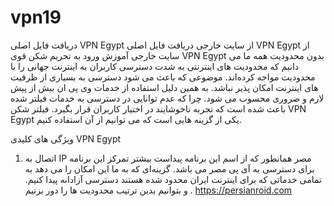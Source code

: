 # vpn19
دریافت فایل اصلی VPN Egypt از سایت خارجی
دریافت فایل اصلی VPN Egypt از سایت خارجی
آموزش ورود به تحریم شکن قوی VPN Egypt بدون محدودیت
همه ما می‌ دانیم که محدودیت‌ های اینترنتی به شدت دسترسی کاربران به اینترنت جهانی را با محدودیت مواجه کرده‌اند. موضوعی که باعث می‌ شود دسترسی به بسیاری از ظرفیت‌ های اینترنت امکان‌ پذیر نباشد. به همین دلیل استفاده از خدمات وی پی ان بیش از پیش لازم و ضروری محسوب می‌ شود. چرا که عدم توانایی در دسترسی به خدمات فیلتر شده باعث شده است که تجربه ناخوشایند در اختیار کاربران قرار بگیرد. فیلتر شکن VPN Egypt یکی از گزینه‌ هایی است که می‌ توانیم از آن استفاده کنیم.

ویژگی‌ های کلیدی VPN Egypt
1. اتصال به IP مصر
همانطور که از اسم این برنامه پیداست بیشتر تمرکز این برنامه برای دسترسی به آی پی مصر می‌ باشد. گزینه‌ای که به ما این امکان را می‌ دهد به تمامی خدماتی که برای اینترنت ایران محدود شده هستند دسترسی آزادانه پیدا کنیم. و بتوانیم بدین ترتیب محدودیت‌ ها را دور بزنیم .
https://persianroid.com
